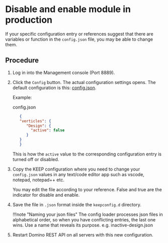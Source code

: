 # Disable and enable module in production
   If your specific configuration entry or references suggest that there are variables or function in the `config.json` file, you may be able to change them. 



## Procedure

1. Log in into the Management console (Port 8889). 
2. Click the `Config` button. The actual configuration settings opens. The default configuration is this: [config.json](/docs/references/security/configjson.md).

      Example:
      
      config.json
      ```json
         {
         "verticles": {
            "Design": {
              "active": false
            }
         }
         }
      ```

      This is how the `active` value to the corresponding configuration entry is turned off or disabled.

 3. Copy the KEEP configuration where you need to change your `config.json` values in any text/code editor app such as vscode, notepad, notepad++ etc.

      You may edit the file according to your reference. False and true are the indicator for disable and enable.

4. Save the file in `.json` format inside the `keepconfig.d` directory.
      
    !!!note "Naming your json files"
         The config loader processes json files in alphabetical order, so when you have conflicting entries, the last one wins. Use a name that reveals its purpose. e.g. inactive-design.json
           
5. Restart Domino REST API on all servers with this new configuration.